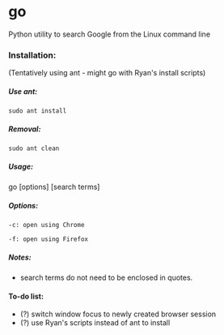 # go
Python utility to search Google from the Linux command line

### Installation:

(Tentatively using ant - might go with Ryan's install scripts)

##### Use ant:

`sudo ant install`

##### Removal:

`sudo ant clean`

##### Usage:

go [options] [search terms]

##### Options:

	-c: open using Chrome

	-f: open using Firefox

##### Notes:
- search terms do not need to be enclosed in quotes.

#### To-do list:
- (?) switch window focus to newly created browser session
- (?) use Ryan's scripts instead of ant to install
